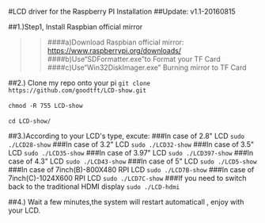 #LCD driver for the Raspberry PI Installation
##Update: 
  v1.1-20160815
  
##1.)Step1, Install Raspbian official mirror  
>>####a)Download Raspbian official mirror:
>>https://www.raspberrypi.org/downloads/<br>
>>####b)Use“SDFormatter.exe”to Format your TF Card<br>
>>####c)Use“Win32DiskImager.exe” Burning mirror to TF Card<br>
     
##2.) Clone my repo onto your pi
```git clone https://github.com/goodtft/LCD-show.git```<br><br>
```chmod -R 755 LCD-show```<br><br>
```cd LCD-show/```<br>
  
##3.)According to your LCD's type, excute:
###In case of 2.8" LCD
  ```sudo ./LCD28-show```
###In case of 3.2" LCD
  ```sudo ./LCD32-show```
###In case of 3.5" LCD
  ```sudo ./LCD35-show```
###In case of 3.97" LCD
  ```sudo ./LCD397-show```
###In case of 4.3" LCD
  ```sudo ./LCD43-show```
###In case of 5" LCD
  ```sudo ./LCD5-show```
###In case of 7inch(B)-800X480 RPI LCD
  ```sudo ./LCD7B-show```
###In case of 7inch(C)-1024X600 RPI LCD
  ```sudo ./LCD7C-show```
###If you need to switch back to the traditional HDMI display
  ```sudo ./LCD-hdmi```

##4.) Wait a few minutes,the system will restart automaticall , enjoy with your LCD.

